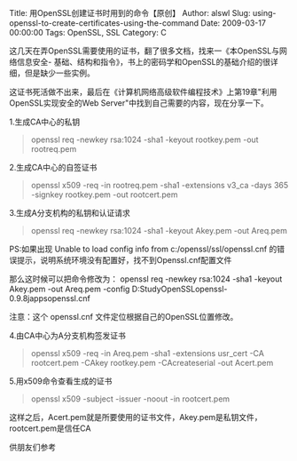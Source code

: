 Title: 用OpenSSL创建证书时用到的命令【原创】
Author: alswl
Slug: using-openssl-to-create-certificates-using-the-command
Date: 2009-03-17 00:00:00
Tags: OpenSSL, SSL
Category: C

这几天在弄OpenSSL需要使用的证书，翻了很多文档，找来一《本OpenSSL与网络信息安全-
基础、结构和指令》，书上的密码学和OpenSSL的基础介绍的很详细，但是缺少一些实例。

这证书死活做不出来，最后在《计算机网络高级软件编程技术》上第19章"利用OpenSSL实现安全的Web Server"中找到自己需要的内容，现在分享一下。

1.生成CA中心的私钥

>openssl req -newkey rsa:1024 -sha1 -keyout rootkey.pem -out rootreq.pem

2.生成CA中心的自签证书

>openssl x509 -req -in rootreq.pem -sha1 -extensions v3_ca -days 365 -signkey
rootkey.pem -out rootcert.pem

3.生成A分支机构的私钥和认证请求

>openssl req -newkey rsa:1024 -sha1 -keyout Akey.pem -out Areq.pem

PS:如果出现 Unable to load config info from c:/openssl/ssl/openssl.cnf
的错误提示，说明系统环境没有配置好，找不到Openssl.cnf配置文件

那么这时候可以把命令修改为： openssl req -newkey rsa:1024 -sha1 -keyout Akey.pem -out
Areq.pem -config D:StudyOpenSSLopenssl-0.9.8jappsopenssl.cnf

注意：这个 openssl.cnf 文件定位根据自己的OpenSSL位置修改。

4.由CA中心为A分支机构签发证书

>openssl x509 -req -in Areq.pem -sha1 -extensions usr_cert -CA rootcert.pem
-CAkey rootkey.pem -CAcreateserial -out Acert.pem

5.用x509命令查看生成的证书

>openssl x509 -subject -issuer -noout -in rootcert.pem

这样之后，Acert.pem就是所要使用的证书文件，Akey.pem是私钥文件，rootcert.pem是信任CA

供朋友们参考

